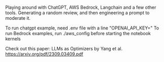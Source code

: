 Playing around with ChatGPT, AWS Bedrock, Langchain and a few other tools. Generating a random review, and then engineering a prompt to moderate it.

To run chatgpt example, need .env file with a line "OPENAI_API_KEY="
To run Bedrock examples, run ./aws_config before starting the notebook kernels

Check out this paper: LLMs as Optimizers by Yang et al. https://arxiv.org/pdf/2309.03409.pdf
